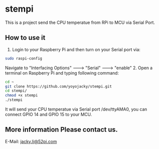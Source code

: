 # stempi
This is a project send the CPU temperatue from RPi to MCU via Serial Port.
## How to use it 
1. Login to your Raspberry Pi and then turn on your Serial port via:
```bash
sudo raspi-config 
```
Navigate to "Interfacing Options" ---> "Serial" ---> "enable"
2. Open a terminal on Raspberry Pi and typing following command:
```bash
cd ~
git clone https://github.com/yoyojacky/stempi.git
cd stempi/
chmod +x stempi
./stempi 
```
It will send your CPU temperatue via Serial port /dev/ttyAMA0, you can connect
GPIO 14 and GPIO 15 to your MCU.
## More information Please contact us.
E-Mail: jacky.li@52pi.com


